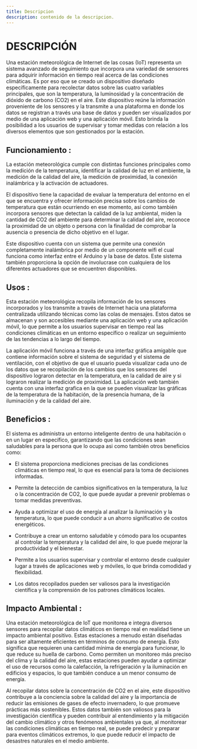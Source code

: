 ```yaml
---
title: Descripcion
description: contenido de la descripcion. 
---
```


# DESCRIPCIÓN 
Una estación meteorológica de Internet de las cosas (IoT) representa un sistema avanzado de seguimiento que incorpora una variedad de sensores para adquirir información en tiempo real acerca de las condiciones climáticas. Es por eso que se creado un dispositivo diseñado específicamente para recolectar datos sobre las cuatro variables principales, que son la temperatura, la luminosidad y la concentración de dióxido de carbono (CO2) en el aire. Este dispositivo reúne la información proveniente de los sensores y la transmite a una plataforma en donde los datos se registran a través una base de datos y pueden ser visualizados por medio de una aplicación web y una aplicación móvil. Esto brinda la posibilidad a los usuarios de supervisar y tomar medidas con relación a los diversos elementos que son gestionados por la estación.


## Funcionamiento : 

La estación meteorológica cumple con distintas funciones principales como la medición de la temperatura, identificar la calidad de luz en el ambiente, la medición de la calidad del aire, la medición de proximidad, la conexión inalámbrica y la activación de actuadores. 

El dispositivo tiene la capacidad de evaluar la temperatura del entorno en el que se encuentra y ofrecer información precisa sobre los cambios de temperatura que están ocurriendo en ese momento, así como también incorpora sensores que detectan la calidad de la luz ambiental, miden la cantidad de CO2 del ambiente para determinar la calidad del aire, reconoce la proximidad de un objeto o persona con la finalidad de comprobar la ausencia o presencia de dicho objetivo en el lugar. 

Este dispositivo cuenta con un sistema que permite una conexión completamente inalámbrica por medio de un componente wifi el cual funciona como interfaz entre el Arduino y la base de datos. Este sistema también proporciona la opción de involucrase con cualquiera de los diferentes actuadores que se encuentren disponibles.  


## Usos :

Esta estación meteorológica recopila información de los sensores incorporados y los transmite a través de Internet hacia una plataforma centralizada utilizando técnicas como las colas de mensajes. Estos datos se almacenan y son accesibles mediante una aplicación web y una aplicación móvil, lo que permite a los usuarios supervisar en tiempo real las condiciones climáticas en un entorno específico o realizar un seguimiento de las tendencias a lo largo del tiempo.

La aplicación móvil funciona a través de una interfaz gráfica amigable que contiene información sobre el sistema de seguridad y el sistema de ventilación, con el objetivo de que el usuario pueda visualizar cada uno de los datos que se recopilación de los cambios que los sensores del dispositivo lograron detectar en la temperatura, en la calidad de aire y si lograron realizar la medición de proximidad. La aplicación web también cuenta con una interfaz grafica en la que se pueden visualizar las gráficas de la temperatura de la habitación, de la presencia humana, de la iluminación y de la calidad del aire. 

## Beneficios :

El sistema es administra un entorno inteligente dentro de una habitación o en un lugar en específico, garantizando que las condiciones sean saludables para la persona que lo ocupa asi como también otros beneficios como: 

- El sistema proporciona mediciones precisas de las condiciones climáticas en tiempo real, lo que es esencial para la toma de decisiones informadas.

- Permite la detección de cambios significativos en la temperatura, la luz o la concentración de CO2, lo que puede ayudar a prevenir problemas o tomar medidas preventivas.

- Ayuda a optimizar el uso de energía al analizar la iluminación y la temperatura, lo que puede conducir a un ahorro significativo de costos energéticos.

- Contribuye a crear un entorno saludable y cómodo para los ocupantes al controlar la temperatura y la calidad del aire, lo que puede mejorar la productividad y el bienestar.

- Permite a los usuarios supervisar y controlar el entorno desde cualquier lugar a través de aplicaciones web y móviles, lo que brinda comodidad y flexibilidad.

- Los datos recopilados pueden ser valiosos para la investigación científica y la comprensión de los patrones climáticos locales.


## Impacto Ambiental : 

Una estación meteorológica de IoT que monitorea e integra diversos sensores para recopilar datos climáticos en tiempo real en realidad tiene un impacto ambiental positivo. Estas estaciones a menudo están diseñadas para ser altamente eficientes en términos de consumo de energía. Esto significa que requieren una cantidad mínima de energía para funcionar, lo que reduce su huella de carbono. Como permiten un monitoreo más preciso del clima y la calidad del aire, estas estaciones pueden ayudar a optimizar el uso de recursos como la calefacción, la refrigeración y la iluminación en edificios y espacios, lo que también conduce a un menor consumo de energía. 

Al recopilar datos sobre la concentración de CO2 en el aire, este dispositivo contribuye a la conciencia sobre la calidad del aire y la importancia de reducir las emisiones de gases de efecto invernadero, lo que promueve prácticas más sostenibles. Estos datos también son valiosos para la investigación científica y pueden contribuir al entendimiento y la mitigación del cambio climático y otros fenómenos ambientales ya que, al monitorear las condiciones climáticas en tiempo real, se puede predecir y preparar para eventos climáticos extremos, lo que puede reducir el impacto de desastres naturales en el medio ambiente.
